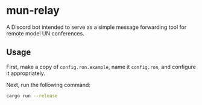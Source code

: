 # mun-relay
A Discord bot intended to serve as a simple message forwarding tool for remote model UN conferences.

## Usage
First, make a copy of `config.ron.example`, name it `config.ron`, and configure it appropriately.

Next, run the following command:
```sh
cargo run --release
```
